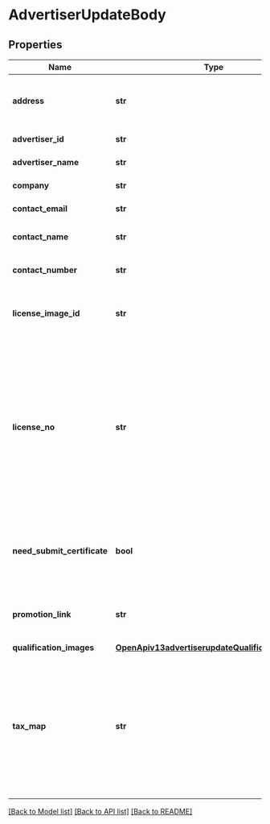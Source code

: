# AdvertiserUpdateBody

## Properties
Name | Type | Description | Notes
------------ | ------------- | ------------- | -------------
**address** | **str** | Business address that is shown on receipts | [optional] 
**advertiser_id** | **str** | Ad account ID | [required] 
**advertiser_name** | **str** | Ad account name | [optional] 
**company** | **str** | Company name | [optional] 
**contact_email** | **str** | Contact email | [optional] 
**contact_name** | **str** | Name of the contact person | [optional] 
**contact_number** | **str** | Contact phone number | [optional] 
**license_image_id** | **str** | Image ID (&#x60;image_id&#x60;) of the business license | [optional] 
**license_no** | **str** | Business license number. This is required for ad accounts that are registered in the Chinese mainland, Hong Kong, or in countries Brazil and Mexico | [optional] 
**need_submit_certificate** | **bool** | Whether you want to submit the new certificate images for review | [optional] 
**promotion_link** | **str** | Promotion link. Length cannot exceed 255 characters | [optional] 
**qualification_images** | [**OpenApiv13advertiserupdateQualificationImages**](OpenApiv13advertiserupdateQualificationImages.md) |  | [optional] 
**tax_map** | **str** | Billing and invoicing tax number. Different countries use different tax number fields. France uses &#x60;vat&#x60;, and Brazil uses &#x60;tax_id&#x60; | [optional] 

[[Back to Model list]](../README.md#documentation-for-models) [[Back to API list]](../README.md#documentation-for-api-endpoints) [[Back to README]](../README.md)

